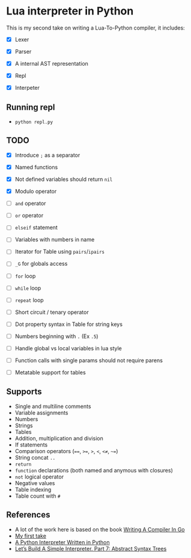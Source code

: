 # Lua interpreter in Python

This is my second take on writing a Lua-To-Python compiler, it includes:

- [x] Lexer
- [x] Parser
- [x] A internal AST representation
- [x] Repl
- [x] Interpeter


## Running repl

- `python repl.py`


## TODO
- [x] Introduce `;` as a separator
- [x] Named functions
- [x] Not defined variables should return `nil`
- [x] Modulo operator
- [ ] `and` operator
- [ ] `or` operator
- [ ] `elseif` statement
- [ ] Variables with numbers in name
- [ ] Iterator for Table using `pairs`/`ipairs`
- [ ] `_G` for globals access
- [ ] `for` loop
- [ ] `while` loop
- [ ] `repeat` loop
- [ ] Short circuit / tenary operator
- [ ] Dot property syntax in Table for string keys
- [ ] Numbers beginning with `.` (Ex `.5`)
- [ ] Handle global vs local variables in lua style
- [ ] Function calls with single params should not require parens
- [ ] Metatable support for tables


## Supports
- Single and multiline comments
- Variable assignments
- Numbers
- Strings
- Tables
- Addition, multiplication and division
- If statements
- Comparison operators (`==`, `>=`, `>`, `<`, `<≠`, `~=`)
- String concat `..`
- `return`
- `function` declarations (both named and anymous with closures)
- `not` logical operator
- Negative values
- Table indexing
- Table count with `#`


## References
- A lot of the work here is based on the book [Writing A Compiler In Go](https://compilerbook.com/)
- [My first take](https://github.com/marteinn/Lua-To-Python)
- [A Python Interpreter Written in Python](https://www.aosabook.org/en/500L/a-python-interpreter-written-in-python.html)
- [Let’s Build A Simple Interpreter. Part 7: Abstract Syntax Trees](https://ruslanspivak.com/lsbasi-part7/)
